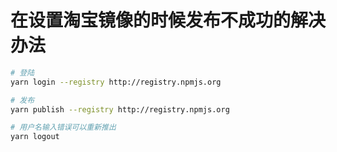 # 在设置淘宝镜像的时候发布不成功的解决办法

```bash
# 登陆
yarn login --registry http://registry.npmjs.org

# 发布
yarn publish --registry http://registry.npmjs.org

# 用户名输入错误可以重新推出
yarn logout
```